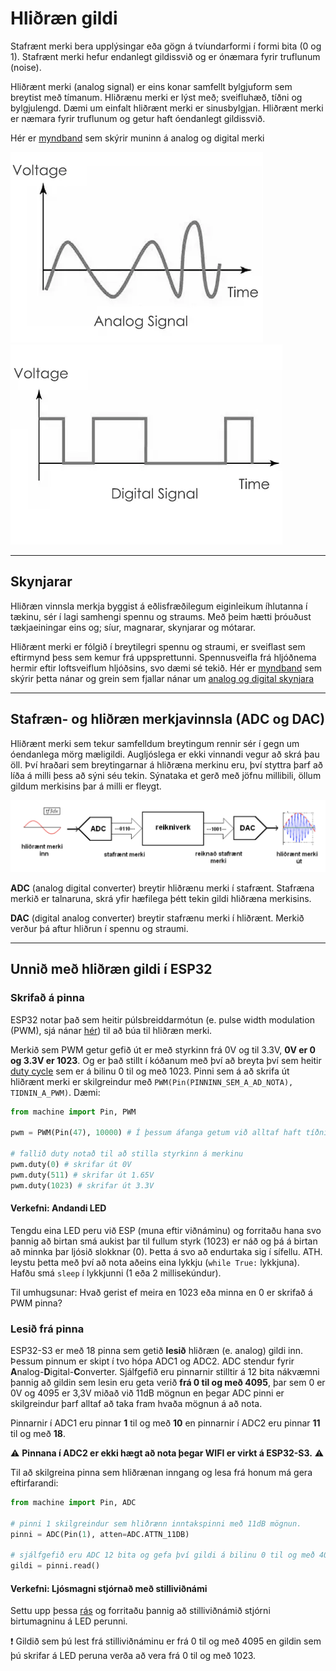 # Hliðræn gildi

Stafrænt merki bera upplýsingar eða gögn á tvíundarformi í formi bita (0 og 1). Stafrænt merki hefur endanlegt gildissvið og er ónæmara fyrir truflunum (noise). 

Hliðrænt merki (analog signal) er eins konar samfellt bylgjuform sem breytist með tímanum. Hliðrænu merki er lýst með; sveifluhæð, tíðni og bylgjulengd. Dæmi um einfalt hliðrænt merki er sinusbylgjan. Hliðrænt merki er næmara fyrir truflunum og getur haft óendanlegt gildissvið. 

Hér er [myndband](https://youtu.be/WxJKXGugfh8?t=29) sem skýrir muninn á analog og digital merki

![AnalogSignal](https://github.com/VESM2VT/Efni/blob/main/Myndir/AnalogSignal.png)  ![DigitalSignal](https://github.com/VESM2VT/Efni/blob/main/Myndir/DigitalSignal.png)

---

## Skynjarar

Hliðræn vinnsla merkja byggist á eðlisfræðilegum eiginleikum íhlutanna í tækinu, sér í lagi samhengi spennu og straums. Með þeim hætti þróuðust tækjaeiningar eins og; síur, magnarar, skynjarar og mótarar.

Hliðrænt merki er fólgið í breytilegri spennu og straumi, er sveiflast sem eftirmynd þess sem kemur frá uppsprettunni. Spennusveifla frá hljóðnema hermir eftir loftsveiflum hljóðsins, svo dæmi sé tekið. Hér er [myndband](https://www.youtube.com/watch?v=64FSgQdWHrE) sem skýrir þetta nánar og grein sem fjallar nánar um [analog og digital skynjara](https://iot4beginners.com/analog-sensors-vs-digital-sensors/)

---

## Stafræn- og hliðræn merkjavinnsla (ADC og DAC)

Hliðrænt merki sem tekur samfelldum breytingum rennir sér í gegn um óendanlega mörg mæligildi. Augljóslega er ekki vinnandi vegur að skrá þau öll. Því hraðari sem breytingarnar á hliðræna merkinu eru, því styttra þarf að líða á milli þess að sýni séu tekin. Sýnataka et gerð með jöfnu millibili, öllum gildum merkisins þar á milli er fleygt. <br>

![Merkjavinnsla](https://github.com/VESM2VT/Efni/blob/main/Myndir/DSPmerkjavinnsla.png)

**ADC** (analog digital converter) breytir hliðrænu merki í stafrænt. Stafræna merkið
er talnaruna, skrá yfir hæfilega þétt tekin gildi hliðræna merkisins. 

**DAC** (digital analog converter) breytir stafrænu merki í hliðrænt. Merkið verður þá
aftur hliðrun í spennu og straumi. 

---

## Unnið með hliðræn gildi í ESP32

### Skrifað á pinna

ESP32 notar það sem heitir púlsbreiddarmótun (e. pulse width modulation (PWM), sjá nánar [hér](https://en.wikipedia.org/wiki/Pulse-width_modulation)) til að búa til hliðræn merki. 

Merkið sem PWM getur gefið út er með styrkinn frá 0V og til 3.3V, **0V er 0 og 3.3V er 1023**. Og er það stillt í kóðanum með því að breyta því sem heitir [duty cycle](https://en.wikipedia.org/wiki/Pulse-width_modulation#Duty_cycle) sem er á bilinu 0 til og með 1023. Pinni sem á að skrifa út hliðrænt merki er skilgreindur með `PWM(Pin(PINNINN_SEM_A_AD_NOTA), TIDNIN_A_PWM)`. Dæmi:

```python
from machine import Pin, PWM

pwm = PWM(Pin(47), 10000) # Í þessum áfanga getum við alltaf haft tíðnina 10000

# fallið duty notað til að stilla styrkinn á merkinu
pwm.duty(0) # skrifar út 0V
pwm.duty(511) # skrifar út 1.65V
pwm.duty(1023) # skrifar út 3.3V
```

#### Verkefni: Andandi LED

Tengdu eina LED peru við ESP (muna eftir viðnáminu) og forritaðu hana svo þannig að birtan smá aukist þar til fullum styrk (1023) er náð og þá á birtan að minnka þar ljósið slokknar (0). Þetta á svo að endurtaka sig í sífellu. ATH. leystu þetta með því að nota aðeins eina lykkju (`while True:` lykkjuna). Hafðu smá `sleep` í lykkjunni (1 eða 2 millisekúndur).

Til umhugsunar: Hvað gerist ef meira en 1023 eða minna en 0 er skrifað á PWM pinna?


### Lesið frá pinna

ESP32-S3 er með 18 pinna sem getið **lesið** hliðræn (e. analog) gildi inn. Þessum pinnum er skipt í tvo hópa ADC1 og ADC2. ADC stendur fyrir **A**nalog-**D**igital-**C**onverter. Sjálfgefið eru pinnarnir stilltir á 12 bita nákvæmni þannig að gildin sem lesin eru geta verið **frá 0 til og með 4095**, þar sem 0 er 0V og 4095 er 3,3V miðað við 11dB mögnun en þegar ADC pinni er skilgreindur þarf alltaf að taka fram hvaða mögnun á að nota.

Pinnarnir í ADC1 eru pinnar **1** til og með **10** en pinnarnir í ADC2 eru pinnar **11** til og með **18**.

:warning: **Pinnana í ADC2 er ekki hægt að nota þegar WIFI er virkt á ESP32-S3.** :warning:

Til að skilgreina pinna sem hliðrænan inngang og lesa frá honum má gera eftirfarandi:

```python
from machine import Pin, ADC

# pinni 1 skilgreindur sem hliðrænn inntakspinni með 11dB mögnun.
pinni = ADC(Pin(1), atten=ADC.ATTN_11DB)

# sjálfgefið eru ADC 12 bita og gefa því gildi á bilinu 0 til og með 4095
gildi = pinni.read()
```

#### Verkefni: Ljósmagni stjórnað með stilliviðnámi

Settu upp þessa [rás](../myndir/pwm_adc_stillivinam_led.png) og  forritaðu þannig að stilliviðnámið stjórni birtumagninu á LED perunni. 

:exclamation: Gildið sem þú lest frá stilliviðnáminu er frá 0 til og með 4095 en gildin sem þú skrifar á LED peruna verða að vera frá 0 til og með 1023.  
